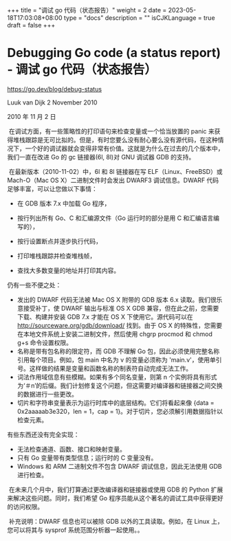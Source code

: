 +++
title = "调试 go 代码（状态报告）"
weight = 2
date = 2023-05-18T17:03:08+08:00
type = "docs"
description = ""
isCJKLanguage = true
draft = false
+++

# Debugging Go code (a status report) - 调试 go 代码（状态报告）

https://go.dev/blog/debug-status

Luuk van Dijk
2 November 2010

2010 年 11 月 2 日

​	在调试方面，有一些策略性的打印语句来检查变量或一个恰当放置的 panic 来获得堆栈跟踪是无可比拟的。但是，有时您要么没有耐心要么没有源代码，在这种情况下，一个好的调试器就会变得非常有价值。这就是为什么在过去的几个版本中，我们一直在改进 Go 的 gc 链接器(6l, 8l)对 GNU 调试器 GDB 的支持。

​	在最新版本（2010-11-02）中，6l 和 8l 链接器在写 ELF（Linux、FreeBSD）或 Mach-O（Mac OS X）二进制文件时会发出 DWARF3 调试信息。DWARF 代码足够丰富，可以让您做以下事情：

- 在 GDB 版本 7.x 中加载 Go 程序， 

- 按行列出所有 Go、C 和汇编源文件（Go 运行时的部分是用 C 和汇编语言编写的）， 

- 按行设置断点并逐步执行代码， 

- 打印堆栈跟踪并检查堆栈帧， 

- 查找大多数变量的地址并打印其内容。 

  

仍有一些不便之处：

- 发出的 DWARF 代码无法被 Mac OS X 附带的 GDB 版本 6.x 读取。我们很乐意接受补丁，使 DWARF 输出与标准 OS X GDB 兼容，但在此之前，您需要下载、构建并安装 GDB 7.x 才能在 OS X 下使用它。源代码可以在 http://sourceware.org/gdb/download/ 找到。由于 OS X 的特殊性，您需要在本地文件系统上安装二进制文件，然后使用 chgrp procmod 和 chmod g+s 命令设置权限。 
- 名称是带有包名称的限定符，而 GDB 不理解 Go 包，因此必须使用完整名称引用每个项目。例如，包 main 中名为 v 的变量必须称为 'main.v'，使用单引号。这样做的结果是变量和函数名称的制表符自动完成无法工作。
- 词法作用域信息有些模糊。如果有多个同名变量，则第 n 个实例将具有形式为‘＃n’的后缀。我们计划修复这个问题，但这需要对编译器和链接器之间交换的数据进行一些更改。
- 切片和字符串变量表示为运行时库中的底层结构。它们将看起来像 {data = 0x2aaaaab3e320，len = 1，cap = 1}。对于切片，您必须解引用数据指针以检查元素。 

有些东西还没有完全实现：

- 无法检查通道、函数、接口和映射变量。 
- 只有 Go 变量带有类型信息；运行时的 C 变量没有。 
- Windows 和 ARM 二进制文件不包含 DWARF 调试信息，因此无法使用 GDB 进行检查。 

​	在未来几个月中，我们打算通过更改编译器和链接器或使用 GDB 的 Python 扩展来解决这些问题。同时，我们希望 Go 程序员能从这个著名的调试工具中获得更好的访问权限。

​	补充说明：DWARF 信息也可以被除 GDB 以外的工具读取。例如，在 Linux 上，您可以将其与 sysprof 系统范围分析器一起使用。。
